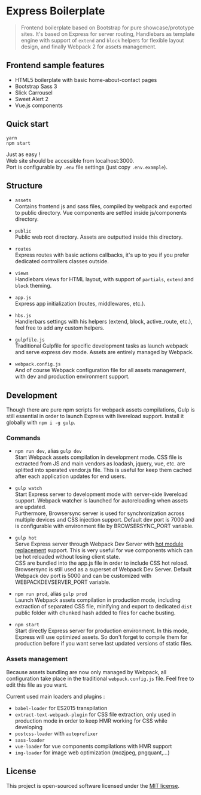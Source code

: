 # Express Boilerplate

> Frontend boilerplate based on Bootstrap for pure showcase/prototype sites. It's based on Express for server routing, Handlebars as template engine with support of `extend` and `block` helpers for flexible layout design, and finally Webpack 2 for assets management.

## Frontend sample features

* HTML5 boilerplate with basic home-about-contact pages
* Bootstrap Sass 3
* Slick Carrousel
* Sweet Alert 2
* Vue.js components

## Quick start

```shell
yarn
npm start
```

Just as easy !  
Web site should be accessible from localhost:3000.  
Port is configurable by `.env` file settings (just copy `.env.example`).

## Structure

* `assets`  
Contains frontend js and sass files, compiled by webpack and exported to public directory. Vue components are settled inside js/components directory.

* `public`  
Public web root directory. Assets are outputted inside this directory.

* `routes`  
Express routes with basic actions callbacks, it's up to you if you prefer dedicated controllers classes outside.

* `views`  
Handlebars views for HTML layout, with support of `partials`, `extend` and `block` theming.

* `app.js`  
Express app initialization (routes, middlewares, etc.).

* `hbs.js`  
Handlerbars settings with his helpers (extend, block, active_route, etc.), feel free to add any custom helpers.

* `gulpfile.js`  
Traditional Gulpfile for specific development tasks as launch webpack and serve express dev mode. Assets are entirely managed by Webpack.

* `webpack.config.js`  
And of course Webpack configuration file for all assets management, with dev and production environment support.

## Development

Though there are pure npm scripts for webpack assets compilations, Gulp is still essential in order to launch Express with livereload support. Install it globally with `npm i -g gulp`.

### Commands

* `npm run dev`, alias `gulp dev`  
Start Webpack assets compilation in development mode. CSS file is extracted from JS and main vendors as loadash, jquery, vue, etc. are splitted into sperated vendor.js file. This is useful for keep them cached after each application updates for end users.

* `gulp watch`  
Start Express server to development mode with server-side livereload support. Webpack watcher is launched for autoreloading when assets are updated.  
Furthermore, Browsersync server is used for synchronization across multiple devices and CSS injection support. Default dev port is 7000 and is configurable with environment file by BROWSERSYNC_PORT variable.

* `gulp hot`  
Serve Express server through Webpack Dev Server with [hot module replacement](https://webpack.js.org/concepts/hot-module-replacement/) support. This is very useful for vue components which can be hot reloaded without losing client state.  
CSS are bundled into the app.js file in order to include CSS hot reload. Browsersync is still used as a superset of Webpack Dev Server. Default Webpack dev port is 5000 and can be customized with WEBPACKDEVSERVER_PORT variable.

* `npm run prod`, alias `gulp prod`  
Launch Webpack assets compilation in production mode, including extraction of separated CSS file, minifying and export to dedicated `dist` public folder with chunked hash added to files for cache busting.

* `npm start`  
Start directly Express server for production environment. In this mode, Express will use optimized assets. So don't forget to compile them for production before if you want serve last updated versions of static files.

### Assets management

Because assets bundling are now only managed by Webpack, all configuration take place in the traditional `webpack.config.js` file. Feel free to edit this file as you want.

Current used main loaders and plugins :
* `babel-loader` for ES2015 transpilation
* `extract-text-webpack-plugin` for CSS file extraction, only used in production mode in order to keep HMR working for CSS while developing
* `postcss-loader` with `autoprefixer`
* `sass-loader`
* `vue-loader` for vue components compilations with HMR support
* `img-loader` for image web optimization (mozjpeg, pngquant,...)

## License

This project is open-sourced software licensed under the [MIT license](https://adr1enbe4udou1n.mit-license.org).
